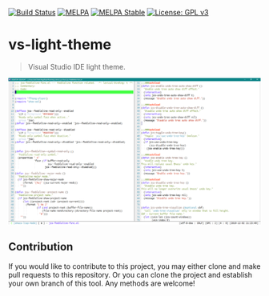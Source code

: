 [![Build Status](https://travis-ci.com/jcs-elpa/vs-light-theme.svg?branch=master)](https://travis-ci.com/jcs-elpa/vs-light-theme)
[![MELPA](https://melpa.org/packages/vs-light-theme-badge.svg)](https://melpa.org/#/vs-light-theme)
[![MELPA Stable](https://stable.melpa.org/packages/vs-light-theme-badge.svg)](https://stable.melpa.org/#/vs-light-theme)
[![License: GPL v3](https://img.shields.io/badge/License-GPL%20v3-blue.svg)](https://www.gnu.org/licenses/gpl-3.0)

# vs-light-theme
> Visual Studio IDE light theme.

<p align="center">
  <img src="./etc/vs-light-theme.png"/>
</p>

## Contribution

If you would like to contribute to this project, you may either 
clone and make pull requests to this repository. Or you can 
clone the project and establish your own branch of this tool. 
Any methods are welcome!
